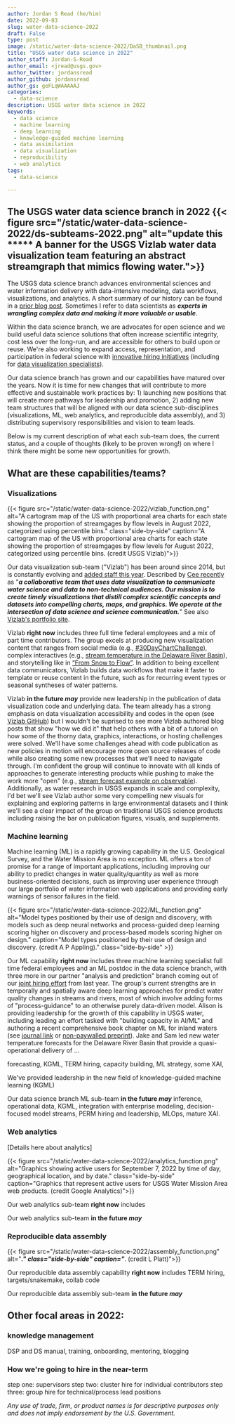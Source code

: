 ```yaml
---
author: Jordan S Read (he/him)
date: 2022-09-03
slug: water-data-science-2022
draft: False
type: post
image: /static/water-data-science-2022/DaSB_thumbnail.png
title: "USGS water data science in 2022"
author_staff: Jordan-S-Read
author_email: <jread@usgs.gov>
author_twitter: jordansread
author_github: jordansread
author_gs: geFLqWAAAAAJ
categories:
  - data-science
description: USGS water data science in 2022
keywords:
  - data science
  - machine learning
  - deep learning
  - knowledge-guided machine learning
  - data assimilation
  - data visualization
  - reproducibility
  - web analytics
tags:
  - data-science 

---
```


The USGS water data science branch in 2022
{{< figure src="/static/water-data-science-2022/ds-subteams-2022.png" alt="update this ***** A banner for the USGS Vizlab water data visualization team featuring an abstract streamgraph that mimics flowing water.">}}
--------------------
The USGS data science branch advances environmental sciences and water information delivery with data-intensive modeling, data workflows, visualizations, and analytics. A short summary of our history can be found in a [prior blog post](../water-data-science-2021#data-sci-background). Sometimes I refer to data scientists as _**experts in wrangling complex data and making it more valuable or usable**_.

Within the data science branch, we are advocates for open science and we build useful data science solutions that often increase scientific integrity, cost less over the long-run, and are accessible for others to build upon or reuse. We're also working to expand access, representation, and participation in federal science with [innovative hiring initiatives](../hiring-spring-2021#DIT) (including for [data visualization specialists](../viz-hires-2021/)). 

Our data science branch has grown and our capabilities have matured over the years. Now it is time for new changes that will contribute to more effective and sustainable work practices by: 1) launching new positions that will create more pathways for leadership and promotion, 2) adding new team structures that will be aligned with our data science sub-disciplines (visualizations, ML, web analytics, and reproducible data assembly), and 3) distributing supervisory responsibilities and vision to team leads.  

Below is my current description of what each sub-team does, the current status, and a couple of thoughts (likely to be proven wrong!) on where I think there might be some new opportunities for growth. 

What are these capabilities/teams?
--------------------

### Visualizations
{{< figure src="/static/water-data-science-2022/vizlab_function.png" alt="A cartogram map of the US with proportional area charts for each state showing the proportion of streamgages by flow levels in August 2022, categorized using percentile bins." class="side-by-side" caption="A cartogram map of the US with proportional area charts for each state showing the proportion of streamgages by flow levels for August 2022, categorized using percentile bins. (credit USGS Vizlab)">}}

Our data visualization sub-team ("Vizlab") has been around since 2014, but is constantly evolving and [added staff this year](../viz-hires-2021/). Described by [Cee recently](../what-is-vizlab/) as "_**a collaborative team that uses data visualization to communicate water science and data to non-technical audiences. Our mission is to create timely visualizations that distill complex scientific concepts and datasets into compelling charts, maps, and graphics. We operate at the intersection of data science and science communication.**_" See also <a href="https://labs.waterdata.usgs.gov/visualizations/vizlab-home/index.html#/?utm_source=blog&utm_medium=wdfn&utm_campaign=what_is_vizlab#/" target="_blank" >Vizlab's portfolio site</a>.

Vizlab **right now** includes three full time federal employees and a mix of part time contributors. The group excels at producing new visualization content that ranges from social media (e.g., [#30DayChartChallenge](../chart-challenge-2022/)), complex interactives (e.g.,  [stream temperature in the Delaware River Basin](https://labs.waterdata.usgs.gov/visualizations/temperature-prediction/index.html#)), and storytelling like in [“From Snow to Flow”](https://labs.waterdata.usgs.gov/visualizations/snow-to-flow/index.html#). In addition to being excellent data communicators, Vizlab builds data workflows that make it faster to template or reuse content in the future, such as for recurring event types or seasonal syntheses of water patterns. 


Vizlab **in the future _may_** provide new leadership in the publication of data visualization code and underlying data. The team already has a strong emphasis on data visualization accessibility and codes in the open (see [Vizlab GitHub](https://github.com/USGS-VIZLAB)) but I wouldn't be suprised to see more Vizlab authored blog posts that show "how we did it" that help others with a bit of a tutorial on how some of the thorny data, graphics, interactions, or hosting challenges were solved. We'll have some challenges ahead with code publication as new policies in motion will encourage more open source releases of code while also creating some new processes that we'll need to navigate through. I'm confident the group will continue to innovate with all kinds of approaches to generate interesting products while pushing to make the work more "open" (e.g., [stream forecast example on observable](https://observablehq.com/@ceenell/forecasting-stream-temperature)). Additionally, as water research in USGS expands in scale and complexity, I'd bet we'll see Vizlab author some very compelling new visuals for explaining and exploring patterns in large environmental datasets and I think we'll see a clear impact of the group on traditional USGS science products including raising the bar on publication figures, visuals, and supplements. 

### Machine learning

Machine learning (ML) is a rapidly growing capability in the U.S. Geological Survey, and the Water Mission Area is no exception. ML offers a ton of promise for a range of important applications, including improving our ability to predict changes in water quality/quantity as well as more business-oriented decisions, such as improving user experience through our large portfolio of water information web applications and providing early warnings of sensor failures in the field. 

<div class="grid-row">
{{< figure src="/static/water-data-science-2022/ML_function.png" alt="Model types positioned by their use of design and discovery, with models such as deep neural networks and process-guided deep learning scoring higher on discovery and process-based models scoring higher on design." caption="Model types positioned by their use of design and discovery. (credit A P Appling)." class="side-by-side" >}}

<p class="side-by-side" >
Our ML capability <strong>right now</strong> includes three machine learning specialist full time federal employees and an ML postdoc in the data science branch, with three more in our partner "analysis and prediction" branch coming out of our <a href="../hiring-spring-2021">joint hiring effort</a> from last year. The group's current strengths are in temporally and spatially aware deep learning approaches for predict water quality changes in streams and rivers, most of which involve adding forms of "process-guidance" to an otherwise purely data-driven model. Alison is providing leadership for the growth of this capability in USGS water, including leading an effort tasked with "building capacity in AI/ML" and authoring a recent comprehensive book chapter on ML for inland waters (see <a href="https://www.sciencedirect.com/science/article/pii/B9780128191668001213">journal link</a> or <a href="https://doi.org/10.1016/B978-0-12-819166-8.00121-3">non-paywalled preprint</a>). Jake and Sam led new water temperature forecasts for the Delaware River Basin that provide a quasi-operational delivery of ... 
</p>


forecasting, KGML, TERM hiring, capacity building, ML strategy, some XAI,

We've provided leadership in the new field of knowledge-guided machine learning (KGML) 

Our data science branch ML sub-team **in the future _may_** inference, operational data, KGML, integration with enterprise modeling, decision-focused model streams, PERM hiring and leadership, MLOps, mature XAI.
</div>


### Web analytics

[Details here about analytics]

{{< figure src="/static/water-data-science-2022/analytics_function.png" alt="Graphics showing active users for September 7, 2022 by time of day, geographical location, and by date." class="side-by-side" caption="Graphics that represent active users for USGS Water Mission Area web products. (credit Google Analytics)">}}

Our web analytics sub-team **right now** includes 

Our web analytics sub-team **in the future _may_** 

### Reproducible data assembly
<div class="grid-row">

{{< figure src="/static/water-data-science-2022/assembly_function.png" alt="*********." class="side-by-side" caption="*********. (credit L Platt)">}}

Our reproducible data assembly capability **right now** includes TERM hiring, targets/snakemake, collab code

Our reproducible data assembly sub-team **in the future _may_** 


## Other focal areas in 2022:

### knowledge management
DSP and DS manual, training, onboarding, mentoring, blogging

### How we're going to hire in the near-term
step one: supervisors
step two: cluster hire for individual contributors
step three: group hire for technical/process lead positions


_Any use of trade, firm, or product names is for descriptive purposes only and does not imply endorsement by the U.S. Government._
